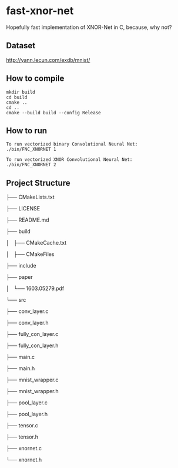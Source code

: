 # fast-xnor-net
Hopefully fast implementation of XNOR-Net in C, because, why not?

## Dataset
http://yann.lecun.com/exdb/mnist/

## How to compile
```
mkdir build
cd build
cmake ..
cd ..
cmake --build build --config Release
```

## How to run
```
To run vectorized binary Convolutional Neural Net:
./bin/FNC_XNORNET 1

To run vectorized XNOR Convolutional Neural Net:
./bin/FNC_XNORNET 2
```

## Project Structure
├── CMakeLists.txt

├── LICENSE

├── README.md

├── build

│   ├── CMakeCache.txt

│   ├── CMakeFiles

├── include

├── paper

│   └── 1603.05279.pdf

└── src

├── conv_layer.c

├── conv_layer.h

├── fully_con_layer.c

├── fully_con_layer.h

├── main.c

├── main.h

├── mnist_wrapper.c

├── mnist_wrapper.h

├── pool_layer.c

├── pool_layer.h

├── tensor.c

├── tensor.h

├── xnornet.c

└── xnornet.h
